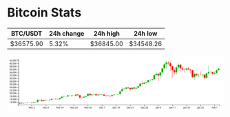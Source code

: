 # Bitcoin Stats

BTC/USDT|24h change|24h high|24h low|
|---|---|---|---|
|$36575.90|5.32%|$36845.00|$34548.26|

<img src="./chart.svg">

